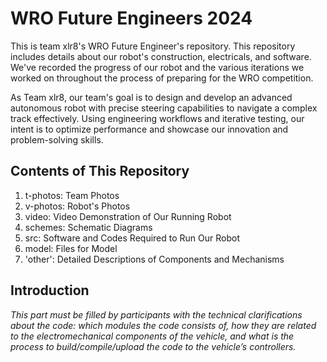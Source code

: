 # WRO Future Engineers 2024
This is team xlr8's WRO Future Engineer's repository. This repository includes details about our robot's construction, electricals, and software. We've recorded the progress of our robot and the various iterations we worked on throughout the process of preparing for the WRO competition.

As Team xlr8, our team's goal is to design and develop an advanced autonomous robot with precise steering capabilities to navigate a complex track effectively. Using engineering workflows and iterative testing, our intent is to optimize performance and showcase our innovation and problem-solving skills.

## Contents of This Repository
1. t-photos: Team Photos
2. v-photos: Robot's Photos
3. video: Video Demonstration of Our Running Robot
4. schemes: Schematic Diagrams
5. src: Software and Codes Required to Run Our Robot
6. model: Files for Model 
9. 'other': Detailed Descriptions of Components and Mechanisms

## Introduction
_This part must be filled by participants with the technical clarifications about the code: which modules the code consists of, how they are related to the electromechanical components of the vehicle, and what is the process to build/compile/upload the code to the vehicle’s controllers._
